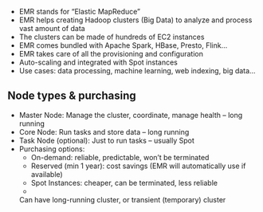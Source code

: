 - EMR stands for “Elastic MapReduce” 
- EMR helps creating Hadoop clusters (Big Data) to analyze and process vast amount of data 
- The clusters can be made of hundreds of EC2 instances 
- EMR comes bundled with Apache Spark, HBase, Presto, Flink… 
- EMR takes care of all the provisioning and configuration 
- Auto-scaling and integrated with Spot instances 
- Use cases: data processing, machine learning, web indexing, big data…

## Node types & purchasing
- Master Node: Manage the cluster, coordinate, manage health – long running 
- Core Node: Run tasks and store data – long running 
- Task Node (optional): Just to run tasks – usually Spot 
- Purchasing options: 
	- On-demand: reliable, predictable, won’t be terminated 
	- Reserved (min 1 year): cost savings (EMR will automatically use if available) 
	- Spot Instances: cheaper, can be terminated, less reliable 
	- 
	Can have long-running cluster, or transient (temporary) cluster